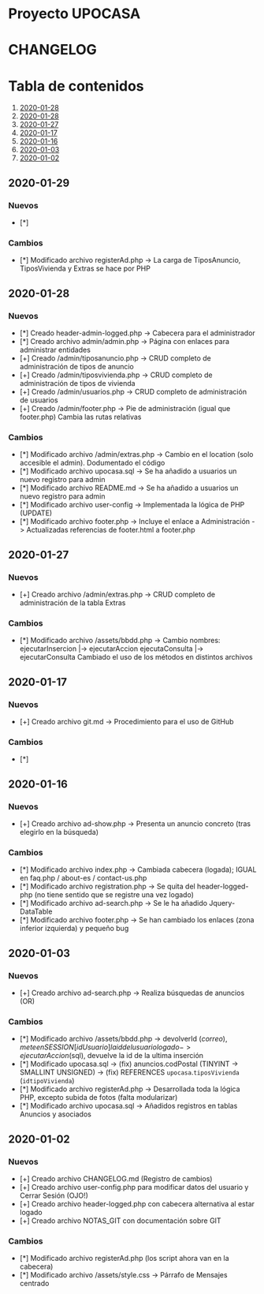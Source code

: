 # Proyecto UPOCASA

# CHANGELOG

# Tabla de contenidos
1. [2020-01-28](#2020-01-29)
2. [2020-01-28](#2020-01-28)
3. [2020-01-27](#2020-01-27)
4. [2020-01-17](#2020-01-17)
5. [2020-01-16](#2020-01-16)
6. [2020-01-03](#2020-01-03)
7. [2020-01-02](#2020-01-02)

## 2020-01-29

### Nuevos 

* [*] 

### Cambios

* [*] Modificado archivo registerAd.php     -> La carga de TiposAnuncio, TiposVivienda y Extras se hace por PHP


## 2020-01-28

### Nuevos 

* [*] Creado header-admin-logged.php        -> Cabecera para el administrador
* [*] Creado archivo admin/admin.php        -> Página con enlaces para administrar entidades
* [+] Creado /admin/tiposanuncio.php        -> CRUD completo de administración de tipos de anuncio
* [+] Creado /admin/tiposvivienda.php       -> CRUD completo de administración de tipos de vivienda
* [+] Creado /admin/usuarios.php            -> CRUD completo de administración de usuarios
* [+] Creado /admin/footer.php              -> Pie de administración (igual que footer.php)
                                            Cambia las rutas relativas

### Cambios

* [*] Modificado archivo /admin/extras.php  -> Cambio en el location (solo accesible el admin). Dodumentado el código
* [*] Modificado archivo upocasa.sql        -> Se ha añadido a usuarios un nuevo registro para admin
* [*] Modificado archivo README.md          -> Se ha añadido a usuarios un nuevo registro para admin  
* [*] Modificado archivo user-config        -> Implementada la lógica de PHP (UPDATE) 
* [*] Modificado archivo footer.php         -> Incluye el enlace a Administración 
                                            -> Actualizadas referencias de footer.html a footer.php

## 2020-01-27

### Nuevos 

* [+] Creado archivo /admin/extras.php      -> CRUD completo de administración de la tabla Extras

### Cambios

* [*] Modificado archivo /assets/bbdd.php   -> Cambio nombres: ejecutarInsercion |-> ejecutarAccion
                                                                ejecutaConsulta |-> ejecutarConsulta
                                            Cambiado el uso de los métodos en distintos archivos

## 2020-01-17

### Nuevos 

* [+] Creado archivo git.md                 -> Procedimiento para el uso de GitHub

### Cambios

* [*] 


## 2020-01-16

### Nuevos 

* [+] Creado archivo ad-show.php           -> Presenta un anuncio concreto (tras elegirlo en la búsqueda)

### Cambios

* [*] Modificado archivo index.php         -> Cambiada cabecera (logada); IGUAL en faq.php / about-es / contact-us.php
* [*] Modificado archivo registration.php  -> Se quita del header-logged-php (no tiene sentido que se registre una vez logado)
* [*] Modificado archivo ad-search.php     -> Se le ha añadido Jquery-DataTable
* [*] Modificado archivo footer.php       -> Se han cambiado los enlaces (zona inferior izquierda) y pequeño bug

## 2020-01-03

### Nuevos 

* [+] Creado archivo ad-search.php         -> Realiza búsquedas de anuncios (OR)

### Cambios

* [*] Modificado archivo /assets/bbdd.php  -> devolverId ($correo), mete en SESSION[idUsuario] la id del usuario logado
                                           -> ejecutarAccion ($sql), devuelve la id de la ultima inserción
* [*] Modificado upocasa.sql               -> (fix) anuncios.codPostal (TINYINT -> SMALLINT UNSIGNED)
                                           -> (fix) REFERENCES `upocasa`.`tiposVivienda` (`idtipoVivienda`)
* [*] Modificado archivo registerAd.php    -> Desarrollada toda la lógica PHP, excepto subida de fotos (falta modularizar)
* [*] Modificado archivo upocasa.sql       -> Añadidos registros en tablas Anuncios y asociados

## 2020-01-02

### Nuevos 

* [+] Creado archivo CHANGELOG.md (Registro de cambios)
* [+] Creado archivo user-config.php para modificar datos del usuario y Cerrar Sesión (OJO!)
* [+] Creado archivo header-logged.php con cabecera alternativa al estar logado
* [+] Creado archivo NOTAS_GIT con documentación sobre GIT

### Cambios

* [*] Modificado archivo registerAd.php (los script ahora van en la cabecera)
* [*] Modificado archivo /assets/style.css -> Párrafo de Mensajes centrado
